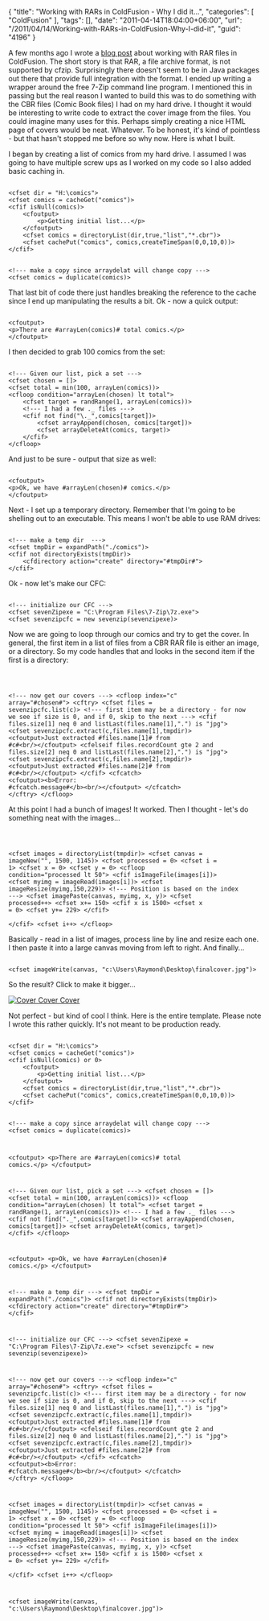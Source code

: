 {
	"title": "Working with RARs in ColdFusion - Why I did it...",
	"categories": [
		"ColdFusion"
	],
	"tags": [],
	"date": "2011-04-14T18:04:00+06:00",
	"url": "/2011/04/14/Working-with-RARs-in-ColdFusion-Why-I-did-it",
	"guid": "4196"
}

A few months ago I wrote a <a href="http://www.raymondcamden.com/index.cfm/2011/2/21/Working-with-RARs-in-ColdFusion">blog post</a> about working with RAR files in ColdFusion. The short story is that RAR, a file archive format, is not supported by cfzip. Surprisingly there doesn't seem to be in Java packages out there that provide full integration with the format. I ended up writing a wrapper around the free 7-Zip command line program. I mentioned this in passing but the real reason I wanted to build this was to do something with the CBR files (Comic Book files) I had on my hard drive. I thought  it would be interesting to write code to extract the cover image from the files. You could imagine many uses for this. Perhaps simply creating a nice HTML page of covers would be neat. Whatever. To be honest, it's kind of pointless - but that hasn't stopped me before so why now. Here is what I built.
<!--more-->
<p>

I began by creating a list of comics from my hard drive. I assumed I was going to have multiple screw ups as I worked on my code so I also added basic caching in.

<p>

<code>
&lt;cfset dir = "H:\comics"&gt;
&lt;cfset comics = cacheGet("comics")&gt;
&lt;cfif isNull(comics)&gt;
	&lt;cfoutput&gt;
		&lt;p&gt;Getting initial list...&lt;/p&gt;
	&lt;/cfoutput&gt;
	&lt;cfset comics = directoryList(dir,true,"list","*.cbr")&gt;
	&lt;cfset cachePut("comics", comics,createTimeSpan(0,0,10,0))&gt;
&lt;/cfif&gt;

&lt;!--- make a copy since arraydelat will change copy ---&gt;
&lt;cfset comics = duplicate(comics)&gt;
</code>

<p>

That last bit of code there just handles breaking the reference to the cache since I end up manipulating the results a bit. Ok - now a quick output:

<p>

<code>
&lt;cfoutput&gt;
&lt;p&gt;There are #arrayLen(comics)# total comics.&lt;/p&gt;
&lt;/cfoutput&gt;
</code>

<p>

I then decided to grab 100 comics from the set:

<p>

<code>
&lt;!--- Given our list, pick a set ---&gt;
&lt;cfset chosen = []&gt;
&lt;cfset total = min(100, arrayLen(comics))&gt;
&lt;cfloop condition="arrayLen(chosen) lt total"&gt;
	&lt;cfset target = randRange(1, arrayLen(comics))&gt;
	&lt;!--- I had a few ._ files ---&gt;
	&lt;cfif not find("\._",comics[target])&gt;
		&lt;cfset arrayAppend(chosen, comics[target])&gt;
		&lt;cfset arrayDeleteAt(comics, target)&gt;
	&lt;/cfif&gt;
&lt;/cfloop&gt;
</code>

<p>

And just to be sure - output that size as well:

<p>

<code>
&lt;cfoutput&gt;
&lt;p&gt;Ok, we have #arrayLen(chosen)# comics.&lt;/p&gt;
&lt;/cfoutput&gt;
</code>

<p>

Next - I set up a temporary directory. Remember that I'm going to be shelling out to an executable. This means I won't be able to use RAM drives:

<p>

<code>
&lt;!--- make a temp dir  ---&gt;
&lt;cfset tmpDir = expandPath("./comics")&gt;
&lt;cfif not directoryExists(tmpDir)&gt;
	&lt;cfdirectory action="create" directory="#tmpDir#"&gt;
&lt;/cfif&gt;
</code>

<p>

Ok - now let's make our CFC:

<p>

<code>
&lt;!--- initialize our CFC ---&gt;
&lt;cfset sevenZipexe = "C:\Program Files\7-Zip\7z.exe"&gt;
&lt;cfset sevenzipcfc = new sevenzip(sevenzipexe)&gt;
</code>

<p>

Now we are going to loop through our comics and try to get the cover. In general, the first item in a list of files from a CBR RAR file is either an image, or a directory. So my code handles that and looks in the second item if the first is a directory:

<p>

<code>

&lt;!--- now get our covers ---&gt;
&lt;cfloop index="c" array="#chosen#"&gt;
	&lt;cftry&gt;
		&lt;cfset files = sevenzipcfc.list(c)&gt;
		&lt;!--- first item may be a directory - for now we see if size is 0, and if 0, skip to the next ---&gt;
		&lt;cfif files.size[1] neq 0 and listLast(files.name[1],".") is "jpg"&gt;
			&lt;cfset sevenzipcfc.extract(c,files.name[1],tmpdir)&gt;
			&lt;cfoutput&gt;Just extracted #files.name[1]# from #c#&lt;br/&gt;&lt;/cfoutput&gt;
		&lt;cfelseif files.recordCount gte 2 and files.size[2] neq 0 and listLast(files.name[2],".") is "jpg"&gt;
			&lt;cfset sevenzipcfc.extract(c,files.name[2],tmpdir)&gt;
			&lt;cfoutput&gt;Just extracted #files.name[2]# from #c#&lt;br/&gt;&lt;/cfoutput&gt;
		&lt;/cfif&gt;
		&lt;cfcatch&gt;
			&lt;cfoutput&gt;&lt;b&gt;Error: #cfcatch.message#&lt;/b&gt;&lt;br/&gt;&lt;/cfoutput&gt;
		&lt;/cfcatch&gt;
	&lt;/cftry&gt;
&lt;/cfloop&gt;
</code>

<p>

At this point I had a bunch of images! It worked. Then I thought - let's do something neat with the images...

<p>

<code>

&lt;cfset images = directoryList(tmpdir)&gt;
&lt;cfset canvas = imageNew("", 1500, 1145)&gt;
&lt;cfset processed = 0&gt;
&lt;cfset i = 1&gt;
&lt;cfset x = 0&gt;
&lt;cfset y = 0&gt;
&lt;cfloop condition="processed lt 50"&gt;
	&lt;cfif isImageFile(images[i])&gt;
		&lt;cfset myimg = imageRead(images[i])&gt;
		&lt;cfset imageResize(myimg,150,229)&gt;
		&lt;!--- Position is based on the index ---&gt;
		&lt;cfset imagePaste(canvas, myimg, x, y)&gt;
		&lt;cfset processed++&gt;
		&lt;cfset x+= 150&gt;
		&lt;cfif x is 1500&gt;
			&lt;cfset x = 0&gt;
			&lt;cfset y+= 229&gt;
		&lt;/cfif&gt;		
	&lt;/cfif&gt;
	&lt;cfset i++&gt;
&lt;/cfloop&gt;
</code>

<p>

Basically - read in a list of images, process line by line and resize each one. I then paste it into a large canvas moving from left to right. And finally...

<p>

<code>
&lt;cfset imageWrite(canvas, "c:\Users\Raymond\Desktop\finalcover.jpg")&gt;
</code>

<p>

So the result? Click to make it bigger...

<p>

<a href="http://www.coldfusionjedi.com/images/finalcover.jpg"><img src="http://static.raymondcamden.com/images/cfjedi/finalcoversmall.jpg" title="Cover Cover Cover" /></a>

<p>

Not perfect - but kind of cool I think. Here is the entire template. Please note I wrote this rather quickly. It's not meant to be production ready.

<p>

<code>
&lt;cfset dir = "H:\comics"&gt;
&lt;cfset comics = cacheGet("comics")&gt;
&lt;cfif isNull(comics) or 0&gt;
	&lt;cfoutput&gt;
		&lt;p&gt;Getting initial list...&lt;/p&gt;
	&lt;/cfoutput&gt;
	&lt;cfset comics = directoryList(dir,true,"list","*.cbr")&gt;
	&lt;cfset cachePut("comics", comics,createTimeSpan(0,0,10,0))&gt;
&lt;/cfif&gt;

&lt;!--- make a copy since arraydelat will change copy ---&gt;
&lt;cfset comics = duplicate(comics)&gt;

&lt;cfoutput&gt;
&lt;p&gt;There are #arrayLen(comics)# total comics.&lt;/p&gt;
&lt;/cfoutput&gt;

&lt;!--- Given our list, pick a set ---&gt;
&lt;cfset chosen = []&gt;
&lt;cfset total = min(100, arrayLen(comics))&gt;
&lt;cfloop condition="arrayLen(chosen) lt total"&gt;
	&lt;cfset target = randRange(1, arrayLen(comics))&gt;
	&lt;!--- I had a few ._ files ---&gt;
	&lt;cfif not find("\._",comics[target])&gt;
		&lt;cfset arrayAppend(chosen, comics[target])&gt;
		&lt;cfset arrayDeleteAt(comics, target)&gt;
	&lt;/cfif&gt;
&lt;/cfloop&gt;

&lt;cfoutput&gt;
&lt;p&gt;Ok, we have #arrayLen(chosen)# comics.&lt;/p&gt;
&lt;/cfoutput&gt;

&lt;!--- make a temp dir  ---&gt;
&lt;cfset tmpDir = expandPath("./comics")&gt;
&lt;cfif not directoryExists(tmpDir)&gt;
	&lt;cfdirectory action="create" directory="#tmpDir#"&gt;
&lt;/cfif&gt;

&lt;!--- initialize our CFC ---&gt;
&lt;cfset sevenZipexe = "C:\Program Files\7-Zip\7z.exe"&gt;
&lt;cfset sevenzipcfc = new sevenzip(sevenzipexe)&gt;

&lt;!--- now get our covers ---&gt;
&lt;cfloop index="c" array="#chosen#"&gt;
	&lt;cftry&gt;
		&lt;cfset files = sevenzipcfc.list(c)&gt;
		&lt;!--- first item may be a directory - for now we see if size is 0, and if 0, skip to the next ---&gt;
		&lt;cfif files.size[1] neq 0 and listLast(files.name[1],".") is "jpg"&gt;
			&lt;cfset sevenzipcfc.extract(c,files.name[1],tmpdir)&gt;
			&lt;cfoutput&gt;Just extracted #files.name[1]# from #c#&lt;br/&gt;&lt;/cfoutput&gt;
		&lt;cfelseif files.recordCount gte 2 and files.size[2] neq 0 and listLast(files.name[2],".") is "jpg"&gt;
			&lt;cfset sevenzipcfc.extract(c,files.name[2],tmpdir)&gt;
			&lt;cfoutput&gt;Just extracted #files.name[2]# from #c#&lt;br/&gt;&lt;/cfoutput&gt;
		&lt;/cfif&gt;
		&lt;cfcatch&gt;
			&lt;cfoutput&gt;&lt;b&gt;Error: #cfcatch.message#&lt;/b&gt;&lt;br/&gt;&lt;/cfoutput&gt;
		&lt;/cfcatch&gt;
	&lt;/cftry&gt;
&lt;/cfloop&gt;

&lt;cfset images = directoryList(tmpdir)&gt;
&lt;cfset canvas = imageNew("", 1500, 1145)&gt;
&lt;cfset processed = 0&gt;
&lt;cfset i = 1&gt;
&lt;cfset x = 0&gt;
&lt;cfset y = 0&gt;
&lt;cfloop condition="processed lt 50"&gt;
	&lt;cfif isImageFile(images[i])&gt;
		&lt;cfset myimg = imageRead(images[i])&gt;
		&lt;cfset imageResize(myimg,150,229)&gt;
		&lt;!--- Position is based on the index ---&gt;
		&lt;cfset imagePaste(canvas, myimg, x, y)&gt;
		&lt;cfset processed++&gt;
		&lt;cfset x+= 150&gt;
		&lt;cfif x is 1500&gt;
			&lt;cfset x = 0&gt;
			&lt;cfset y+= 229&gt;
		&lt;/cfif&gt;		
	&lt;/cfif&gt;
	&lt;cfset i++&gt;
&lt;/cfloop&gt;

&lt;cfset imageWrite(canvas, "c:\Users\Raymond\Desktop\finalcover.jpg")&gt;
</code>